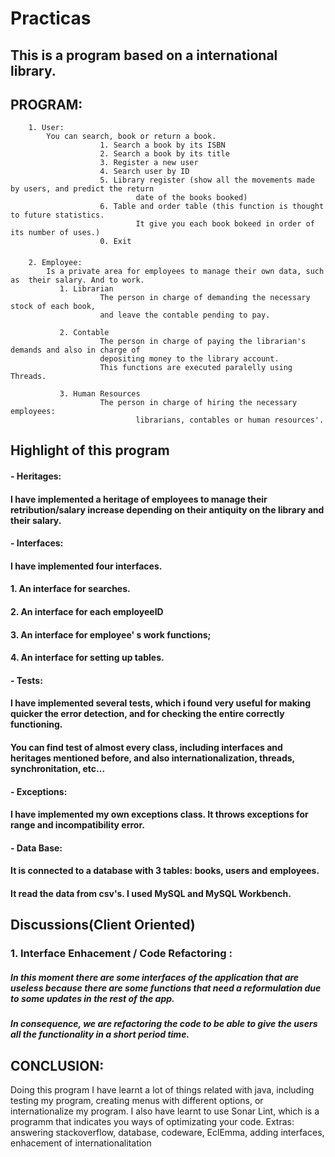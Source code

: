 # Practicas
## This is a program based on a international library. 

## PROGRAM:

        1. User:
            You can search, book or return a book.
                        1. Search a book by its ISBN
                        2. Search a book by its title
                        3. Register a new user
                        4. Search user by ID
                        5. Library register (show all the movements made by users, and predict the return
                                date of the books booked)
                        6. Table and order table (this function is thought to future statistics. 
                                It give you each book bokeed in order of its number of uses.)
                        0. Exit
 ####                       
        2. Employee:
            Is a private area for employees to manage their own data, such as  their salary. And to work.
               1. Librarian
                        The person in charge of demanding the necessary stock of each book, 
                        and leave the contable pending to pay.
                        
               2. Contable
                        The person in charge of paying the librarian's demands and also in charge of 
                        depositing money to the library account.
                        This functions are executed paralelly using Threads.
                        
               3. Human Resources
                        The person in charge of hiring the necessary employees: 
                                librarians, contables or human resources'.



## Highlight of this program

####		-  Heritages: 
####			I have implemented a heritage of employees to manage their retribution/salary increase depending on their antiquity on the library and their salary.
####                
####           - Interfaces: 
####                I have implemented four interfaces. 
####                   1. An interface for searches.
####                   2. An interface for each employeeID
####                   3. An interface for employee' s work functions;
####                   4. An interface for setting up tables.
####                    
####            - Tests:
####                 I have implemented several tests, which i found very useful for making quicker the error detection, and for checking the entire correctly functioning.
####                 You can find test of almost every class, including interfaces and heritages mentioned before, and also internationalization, threads, synchronitation, etc...
####                
####            - Exceptions:
####                 I have implemented my own exceptions class. It throws exceptions for range and incompatibility error.
####                
####          - Data Base:
####                It is connected to a database with 3 tables: books, users and employees.
####                It read the data from csv's. I used MySQL and MySQL Workbench.
     

## Discussions(Client Oriented)

### 1. Interface Enhacement / Code Refactoring :
##### In this moment there are some interfaces of the application that are useless because there are some functions that need a reformulation due to some updates in the rest of the app. 
##### In consequence, we are refactoring the code to be able to give the users all the functionality in a short period time.

## CONCLUSION:

Doing this program I have learnt a lot of things related with java, including testing my program, creating menus with different options, or internationalize my program. I also have learnt to use Sonar Lint, which is a programm that indicates you ways of optimizating your code. 
Extras: answering stackoverflow, database, codeware, EclEmma, adding interfaces, enhacement of internationalitation
